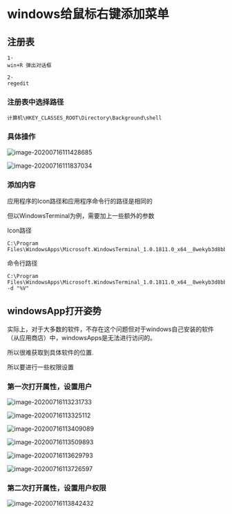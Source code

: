 # windows给鼠标右键添加菜单

## 注册表

```
1·
win+R 弹出对话框

2·
regedit
```

### 注册表中选择路径

```
计算机\HKEY_CLASSES_ROOT\Directory\Background\shell
```

### 具体操作

![image-20200716111428685](.\1.png)

![image-20200716111837034](.\2.png)

### 添加内容

应用程序的Icon路径和应用程序命令行的路径是相同的

但以WindowsTerminal为例，需要加上一些额外的参数

Icon路径

```
C:\Program Files\WindowsApps\Microsoft.WindowsTerminal_1.0.1811.0_x64__8wekyb3d8bbwe\WindowsTerminal.exe
```

命令行路径

```
C:\Program Files\WindowsApps\Microsoft.WindowsTerminal_1.0.1811.0_x64__8wekyb3d8bbwe\WindowsTerminal.exe -d "%V"
```

## windowsApp打开姿势

实际上，对于大多数的软件，不存在这个问题但对于windows自己安装的软件（从应用商店）中，windowsApps是无法进行访问的。

所以很难获取到具体软件的位置.

所以要进行一些权限设置

### 第一次打开属性，设置用户

![image-20200716113231733](.\3.png)

![image-20200716113325112](.\4.png)

![image-20200716113409089](.\5.png)

![image-20200716113509893](.\6.png)

![image-20200716113629793](.\7.png)

![image-20200716113726597](.\8.png)

### 第二次打开属性，设置用户权限

![image-20200716113842432](.\9.png)